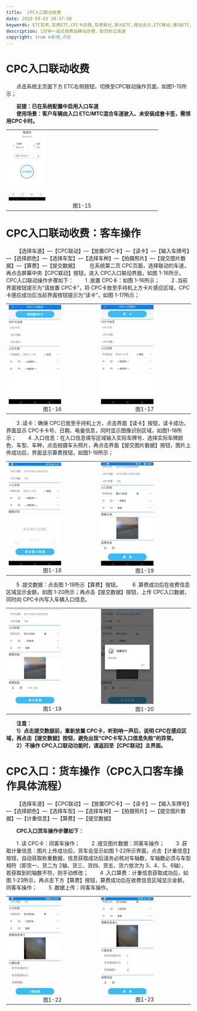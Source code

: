 ```yaml
---
title:  CPC入口联动收费
date: 2020-09-03 10:47:58
keywords: ETC甘肃,甘肃ETC,CPC卡办理,甘肃紫光,紫光ETC,移动支付,ETC移动,移动ETC,ETC办理，ETC手持终端,甘肃ETC办理,甘肃ETC发行,移动发行终端,手持便携式收费系统
description: 1分钟一站式收费站移动办理，助您秒过高速
copyright: true #新增,开启
---
```


# CPC入口联动收费
&emsp;&emsp;点击系统主页面下方 ETC右侧按钮，切换至CPC联动操作页面，如图1-15所示；
<div style="font-weight:bold;">&emsp;&emsp;前提：已在系统配置中启用入口车道</div>
<div style="font-weight:bold;">&emsp;&emsp;使用场景：客户车辆由入口 ETC/MTC混合车道驶入、未安装成套卡签，需领用CPC卡时。</div>
<table>
  <td><img src="/pub-images/laneCpc-1.jpg"  width="25%" /><div style="text-align:center;">图1-15</div></td>
   </table>
   
# CPC入口联动收费：客车操作
&emsp;&emsp;【选择车道】—【CPC联动】—【放置CPC卡】—【读卡】—【输入车牌号】—【选择颜色】—【选择车型】—【选择车种】—【拍摄照片】—【提交图片数据】—【算费】—【提交数据】
&emsp;&emsp;在系统第二页 CPC页面，选择联动的车道，再点击屏幕中央【CPC联动】按钮，进入 CPC入口联动界面，如图  1-16所示，CPC入口联动操作步骤如下：
&emsp;&emsp;1 .放置 CPC卡：如图  1-16所示；
&emsp;&emsp;2 .当前界面按钮提示为“请放置 CPC卡”，将 CPC卡放至手持机上方卡片感应区域，CPC卡感应成功后当前界面按钮提示为“读卡”，如图 1-17所示；
<table>
  <td><img src="/pub-images/laneCpcPassengerCar-1.jpg"  width="60%" /><div style="text-align:center;">图1-16</div></td>
  <td><img src="/pub-images/laneCpcPassengerCar-2.jpg"  width="60%" /><div style="text-align:center;">图1-17</div></td>
   </table>
&emsp;&emsp;3 .读卡：确保 CPC已放至手持机上方，点击界面【读卡】按钮，读卡成功，界面显示 CPC卡卡号、日期、电量信息，同时显示图像识别区域，如图1-18所示；
&emsp;&emsp;4 .入口信息：在入口信息填写区域输入实际车牌号、选择实际车牌颜色、车型、车种，点击拍摄车头照片，再点击界面【提交图片数据】按钮，图片上传成功后，界面显示算费按钮，如图1-19所示；
<table>
  <td><img src="/pub-images/laneCpcPassengerCar-3.jpg"  width="60%" /><div style="text-align:center;">图1-18</div></td>
  <td><img src="/pub-images/laneCpcPassengerCar-4.jpg"  width="60%" /><div style="text-align:center;">图1-19</div></td>
   </table>
&emsp;&emsp;5 .提交数据：点击图 1-19所示【算费】按钮。
&emsp;&emsp;6 .算费成功后在收费信息区域显示金额，如图 1-20所示；再点击【提交数据】按钮，上传  CPC入口数据，同时向 CPC卡内写入车辆入口信息。
<table>
  <td><img src="/pub-images/laneCpcPassengerCar-5.jpg"  width="60%" /><div style="text-align:center;">图1-19</div></td>
  <td><img src="/pub-images/laneCpcPassengerCar-6.jpg"  width="60%" /><div style="text-align:center;">图1-20</div></td>
   </table>
<div style="font-weight:bold;"> &emsp;&emsp;注意：</div>
<div style="font-weight:bold;"> &emsp;&emsp;1）点击提交数据前，重新放置 CPC卡，听到响一声后，说明  CPC在感应区域，再点击【提交数据】按钮，避免出现“CPC卡写入口信息失败”的异常。</div>
<div style="font-weight:bold;"> &emsp;&emsp;2）不操作 CPC入口联动功能时，请返回至【CPC联动】主界面。</div>
 
# CPC入口：货车操作（CPC入口客车操作具体流程）

 &emsp;&emsp;【选择车道】—【CPC联动】—【放置CPC卡】—【读卡】—【输入车牌号】—【选择颜色】—【选择车型】—【选择车种】—【拍摄照片】—【提交图片数据】—【计重信息】—【算费】—【提交数据】
<div style="font-weight:bold;"> &emsp;&emsp;CPC入口货车操作步骤如下：</div>

&emsp;&emsp;1 .读 CPC卡：同客车操作；
&emsp;&emsp;2 .提交图片数据：同客车操作；
&emsp;&emsp;3 .获取计重信息：图片上传成功后，货车会显示如图 1-22所示界面，点击【计重信息】按钮，自动获取称重数据，信息获取成功后请务必核对车轴数，车轴数必须与车型相符（即货一、货二为 2轴、货三、货四、货五、货六依次为   3、4、5、6轴），若获取到的轴数不符，则手动修改；
&emsp;&emsp;4 .入口算费：计重信息获取成功后，如图 1-23所示，再点击下方【算费】按钮，算费成功后在收费信息区域显示金额，同客车操作；
&emsp;&emsp;5 .数据上传：同客车操作。
 
 <table>
   <td><img src="/pub-images/laneCpcVar-1.jpg"  width="60%" /><div style="text-align:center;">图1-22</div></td>
   <td><img src="/pub-images/laneCpcVar-2.jpg"  width="60%" /><div style="text-align:center;">图1-23</div></td>
    </table>
